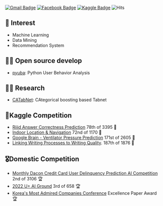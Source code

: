 <!--
**ds-wook/ds-wook** is a ✨ _special_ ✨ repository because its `README.md` (this file) appears on your GitHub profile.

Here are some ideas to get you started:

- 🔭 I’m currently working on ...
- 🌱 I’m currently learning ...
- 👯 I’m looking to collaborate on ...
- 🤔 I’m looking for help with ...
- 💬 Ask me about ...
- 📫 How to reach me: ...
- 😄 Pronouns: ...
- ⚡ Fun fact: ...
--> 
 
[![Gmail Badge](https://img.shields.io/badge/-Gmail-c14438?style=flat-square&logo=Gmail&logoColor=white&link=mailto:kdy0902ysh@gmail.com)](mailto:leewook94@gmail.com)
[![Facebook Badge](https://img.shields.io/badge/facebook-1877f2?style=flat-square&logo=facebook&logoColor=white&link=https://www.facebook.com/profile.php?id=100020605646794)](https://www.facebook.com/profile.php?id=100020605646794)
[![Kaggle Badge](http://img.shields.io/badge/-Kaggle-black?style=flat-square&logo=kaggle&link=https://www.kaggle.com/abhinand05/)](https://www.kaggle.com/leewook)
![Hits](https://hits.seeyoufarm.com/api/count/incr/badge.svg?url=https%3A%2F%2Fgithub.com%2Fleewook%2Fkaggle-badge&count_bg=%23DDAA17&title_bg=%23555555&icon=&icon_color=%23E7E7E7&title=hits&edge_flat=false)

## 🎲 Interest
+ Machine Learning
+ Data Mining
+ Recommendation System

## 🧑‍💻 Open source develop
+ [pyuba](https://github.com/ds-wook/pyuba): Python User Behavior Analysis
  
## 👨‍🔬 Research
+ [CATabNet](https://github.com/ds-wook/categorical-tabnet): CAtegorical boosting based Tabnet
  
## 🏅Kaggle Competition
+ [Riiid Answer Correctness Prediction](https://www.kaggle.com/competitions/riiid-test-answer-prediction) 78th of 3395 🥈
+ [Indoor Location & Navigation](https://www.kaggle.com/competitions/indoor-location-navigation) 72nd of 1170 🥉
+ [Google Brain - Ventilator Pressure Prediction](https://www.kaggle.com/competitions/ventilator-pressure-prediction) 171st of 2605 🥉
+ [Linking Writing Processes to Writing Quality](https://www.kaggle.com/competitions/linking-writing-processes-to-writing-quality). 187th of 1876 🥉

## 🎖️Domestic Competition
+ [Monthly Dacon Credit Card User Delinquency Prediction AI Competition](https://dacon.io/competitions/official/235713/overview/description) 2nd of 3106 🏆
+ [2022 U+ AI Ground](https://stages.ai/competitions/208/overview/description) 3rd of 658 🏆  
+ [Korea's Most Admired Companies Conference](https://www.kw.ac.kr/ko/life/newsletter.jsp?BoardMode=view&DUID=38127&tpage=1) Excellence Paper Award 🏆  
